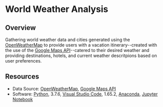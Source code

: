 # World Weather Analysis

## Overview

Gathering world weather data and cities generated using the [OpenWeatherMap](https://openweathermap.org) to provide users with a vacation itinerary--created with the use of the [Google Maps API](https://developers.google.com/maps)--catered to their desired weather and providing destinations, hotels, and current weather descritpions based on user preferences.

## Resources
- Data Source: [OpenWeatherMap](https://openweathermap.org),
[Google Maps API](https://developers.google.com/maps)
- Software: [Python](https://www.python.org/), 3.7.6, [Visual Studio Code](https://code.visualstudio.com/), 1.65.2, [Anaconda](https://www.anaconda.com/), [Jupyter Notebook](https://jupyter.org/)